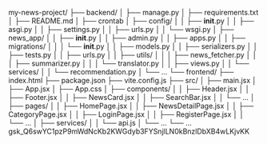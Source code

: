 my-news-project/
├── backend/
│   ├── manage.py
│   ├── requirements.txt
│   ├── README.md
│   ├── crontab
│   ├── config/
│   │   ├── __init__.py
│   │   ├── asgi.py
│   │   ├── settings.py
│   │   ├── urls.py
│   │   └── wsgi.py
│   ├── news_app/
│   │   ├── __init__.py
│   │   ├── admin.py
│   │   ├── apps.py
│   │   ├── migrations/
│   │   │   └── __init__.py
│   │   ├── models.py
│   │   ├── serializers.py
│   │   ├── tests.py
│   │   ├── urls.py
│   │   ├── utils/
│   │   │   ├── news_fetcher.py
│   │   │   ├── summarizer.py
│   │   │   └── translator.py
│   │   ├── views.py
│   │   └── services/
│   │       └── recommendation.py
│   └── ...
└── frontend/
    ├── index.html
    ├── package.json
    ├── vite.config.js
    ├── src/
    │   ├── main.jsx
    │   ├── App.jsx
    │   ├── App.css
    │   ├── components/
    │   │   ├── Header.jsx
    │   │   ├── Footer.jsx
    │   │   ├── NewsCard.jsx
    │   │   ├── SearchBar.jsx
    │   │   └── ...
    │   ├── pages/
    │   │   ├── HomePage.jsx
    │   │   ├── NewsDetailPage.jsx
    │   │   ├── CategoryPage.jsx
    │   │   ├── LoginPage.jsx
    │   │   ├── RegisterPage.jsx
    │   │   └── ...
    │   ├── services/
    │   │   └── api.js
    │   └── ...
    └── ...
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